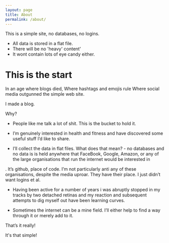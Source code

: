 ```yaml
---
layout: page
title: About
permalink: /about/
---
```


This is a simple site, no databases, no logins. 
* All data is stored in a flat file.
* There will be no 'heavy' content'
* It wont contain lots of eye candy either.

# This is the start 
In an age where blogs died,
Where hashtags and emojis rule
Where social media outgunned the simple web site.

I made a blog.

Why?

* People like me talk a lot of shit. This is the bucket to hold it.
* I’m genuinely interested in health and fitness and have discovered some useful stuff I’d like to share.

* I’ll collect the data in flat files. What does that mean? - no databases and no data is is held anywhere that FaceBook, Google, Amazon, or any of the large organisations that run the internet would be interested in

. It’s github, place of code. I’m not particularly anti any of these organisations, despite the media uproar. They have their place. I just didn’t want logins et al.

* Having been active for a number of years i was abruptly stopped in my tracks by two detached retinas and my reaction and subsequent attempts to dig myself out have been learning curves.

* Sometimes the internet can be a mine field. I’ll either help to find a way through it or merely add to it.


That’s it really!

It's that simple!

